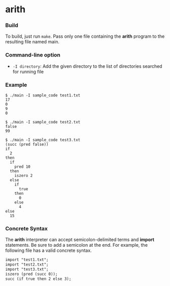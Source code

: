 # arith

### Build
To build, just run `make`. Pass only one file containing the **arith** program to the resulting file named main.

### Command-line option
- `-I directory`: Add the given directory to the list of directories
searched for running file

### Example
```
$ ./main -I sample_code test1.txt
17
0
9
0
```

```
$ ./main -I sample_code test2.txt
false
99
```

```
$ ./main -I sample_code test3.txt
(succ (pred false))
if
  2
then
  if
    pred 10
  then
    iszero 2
  else
    if
      true
    then
      0
    else
      4
else
  15
```

### Concrete Syntax
The **arith** interpreter can accept semicolon-delimited terms and **import** statements. Be sure to add a semicolon at the end.
For example, the following file has a valid concrete syntax.
```txt:test4.txt
import "test1.txt";
import "test2.txt";
import "test3.txt";
iszero (pred (succ 0));
succ (if true then 2 else 3);
```